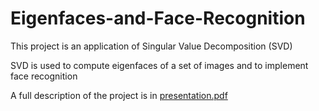 # Eigenfaces-and-Face-Recognition
This project is an application of Singular Value Decomposition (SVD)

SVD is used to compute eigenfaces of a set of images and to implement face recognition

A full description of the project is in [presentation.pdf](/presentation/presentation.pdf)
